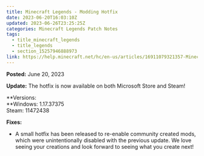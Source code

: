 ```yaml
---
title: Minecraft Legends - Modding Hotfix
date: 2023-06-20T16:03:10Z
updated: 2023-06-26T23:25:25Z
categories: Minecraft Legends Patch Notes
tags:
  - title_minecraft_legends
  - title_legends
  - section_15257946888973
link: https://help.minecraft.net/hc/en-us/articles/16911079321357-Minecraft-Legends-Modding-Hotfix
---
```


**Posted:** June 20, 2023

**Update:** The hotfix is now available on both Microsoft Store and Steam!  
  

**Versions:  
**Windows: 1.17.37375  
Steam: 11472438  
  

**Fixes:**

- A small hotfix has been released to re-enable community created mods, which were unintentionally disabled with the previous update. We love seeing your creations and look forward to seeing what you create next!
